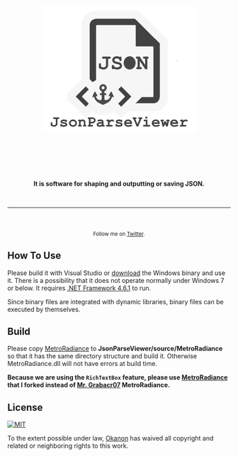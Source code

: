 <h1 align="center">
	<img width="350" src="https://raw.githubusercontent.com/okanon/JsonParseViewer/master/source/JsonParseViewer/Resources/icons/gitIcon.png" alt="Awesome">
	<br>
	<br>
</h1>

<br>
<br>

<p align="center">
	<b>It is software for shaping and outputting or saving JSON.</b>
</p>

<br>

---
<br>

<p align="center">
	<sub>Follow me on <a href="https://twitter.com/@xlyr_cs">Twitter</a>.</sub>
</p>

## How To Use
Please build it with Visual Studio or [download](https://github.com/okanon/JsonParseViewer/releases) the Windows binary and use it. There is a possibility that it does not operate normally under Windows 7 or below. It requires [.NET Framework 4.6.1](https://www.microsoft.com/en-Us/download/details.aspx?id=49981) to run.


Since binary files are integrated with dynamic libraries, binary files can be executed by themselves.

## Build

Please copy [MetroRadiance](https://github.com/okanon/MetroRadiance) to __JsonParseViewer/source/MetroRadiance__ so that it has the same directory structure and build it. 
Otherwise MetroRadiance.dll will not have errors at build time.

__Because we are using the `RichTextBox` feature, please use [MetroRadiance](https://github.com/okanon/MetroRadiance) that I forked instead of [Mr. Grabacr07](https://github.com/Grabacr07) MetroRadiance.__

## License
[![MIT](https://upload.wikimedia.org/wikipedia/commons/f/f8/License_icon-mit-88x31-2.svg)](https://opensource.org/licenses/MIT)


To the extent possible under law, [Okanon](https://twitter.com/@xlyr_cs) has waived all copyright and related or neighboring rights to this work.

